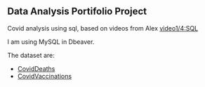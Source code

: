## Data Analysis Portifolio Project

Covid analysis using sql, based on videos from Alex
[video1/4:SQL](https://www.youtube.com/watch?v=qfyynHBFOsM&t=3003s)

I am using MySQL in Dbeaver.


The dataset are:
- [CovidDeaths](https://github.com/AlexTheAnalyst/PortfolioProjects/blob/main/CovidDeaths.xlsx)
- [CovidVaccinations](https://github.com/AlexTheAnalyst/PortfolioProjects/blob/main/CovidVaccinations.xlsx)